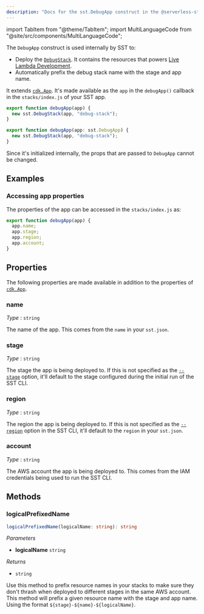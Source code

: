 ```yaml
---
description: "Docs for the sst.DebugApp construct in the @serverless-stack/resources package"
---
```


import TabItem from "@theme/TabItem";
import MultiLanguageCode from "@site/src/components/MultiLanguageCode";

The `DebugApp` construct is used internally by SST to:

- Deploy the [`DebugStack`](DebugStack.md). It contains the resources that powers [Live Lambda Development](../live-lambda-development.md).
- Automatically prefix the debug stack name with the stage and app name.

It extends [`cdk.App`](https://docs.aws.amazon.com/cdk/api/v2/docs/aws-cdk-lib.App.html). It's made available as the `app` in the `debugApp()` callback in the `stacks/index.js` of your SST app.

<MultiLanguageCode>
<TabItem value="js">

```js
export function debugApp(app) {
  new sst.DebugStack(app, "debug-stack");
}
```

</TabItem>
<TabItem value="ts">

```ts
export function debugApp(app: sst.DebugApp) {
  new sst.DebugStack(app, "debug-stack");
}
```

</TabItem>
</MultiLanguageCode>

Since it's initialized internally, the props that are passed to `DebugApp` cannot be changed.

## Examples

### Accessing app properties

The properties of the app can be accessed in the `stacks/index.js` as:

```js
export function debugApp(app) {
  app.name;
  app.stage;
  app.region;
  app.account;
}
```

## Properties

The following properties are made available in addition to the properties of [`cdk.App`](https://docs.aws.amazon.com/cdk/api/v2/docs/aws-cdk-lib.App.html#properties).

### name

_Type_ : `string`

The name of the app. This comes from the `name` in your `sst.json`.

### stage

_Type_ : `string`

The stage the app is being deployed to. If this is not specified as the [`--stage`](../packages/cli.md#--stage) option, it'll default to the stage configured during the initial run of the SST CLI.

### region

_Type_ : `string`

The region the app is being deployed to. If this is not specified as the [`--region`](../packages/cli.md#--region) option in the SST CLI, it'll default to the `region` in your `sst.json`.

### account

_Type_ : `string`

The AWS account the app is being deployed to. This comes from the IAM credentials being used to run the SST CLI.

## Methods

### logicalPrefixedName

```ts
logicalPrefixedName(logicalName: string): string
```

_Parameters_

- **logicalName** `string`

_Returns_

- `string`

Use this method to prefix resource names in your stacks to make sure they don't thrash when deployed to different stages in the same AWS account. This method will prefix a given resource name with the stage and app name. Using the format `${stage}-${name}-${logicalName}`.
